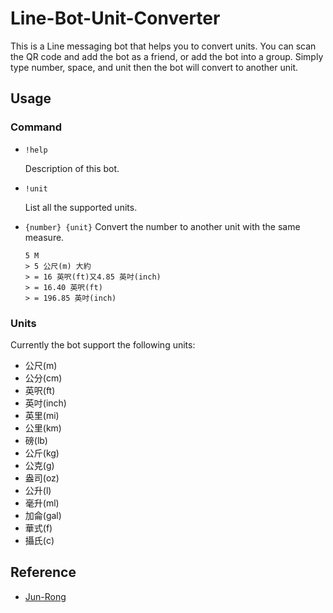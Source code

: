 # Line-Bot-Unit-Converter

This is a Line messaging bot that helps you to convert units.
You can scan the QR code and add the bot as a friend, or add the bot into a group.
Simply type number, space, and unit then the bot will convert to another unit.

## Usage

### Command

* `!help`
  
  Description of this bot.

* `!unit`
  
  List all the supported units.

* `{number} {unit}`
  Convert the number to another unit with the same measure.
  
  ```plaintext
  5 M
  > 5 公尺(m) 大約
  > = 16 英呎(ft)又4.85 英吋(inch)
  > = 16.40 英呎(ft)
  > = 196.85 英吋(inch)
  ```

### Units

Currently the bot support the following units:

* 公尺(m)
* 公分(cm)
* 英呎(ft)
* 英吋(inch)
* 英里(mi)
* 公里(km)
* 磅(lb)
* 公斤(kg)
* 公克(g)
* 盎司(oz)
* 公升(l)
* 毫升(ml)
* 加侖(gal)
* 華式(f)
* 攝氏(c)

## Reference

* [Jun-Rong](https://github.com/Jun-Rong)